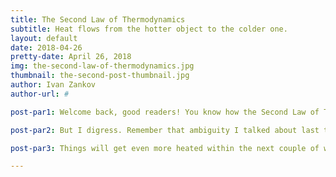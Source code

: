 ```yaml
---
title: The Second Law of Thermodynamics
subtitle: Heat flows from the hotter object to the colder one.
layout: default
date: 2018-04-26
pretty-date: April 26, 2018
img: the-second-law-of-thermodynamics.jpg
thumbnail: the-second-post-thumbnail.jpg
author: Ivan Zankov
author-url: #

post-par1: Welcome back, good readers! You know how the Second Law of Thermodynamics works? Well, the title is enough of an intro for anyone unfamiliar. We here at Team Thermal aspire to keep things simple. We’ll have to, for as long as we can anyway. As I find myself behind others every so often in this grand BEXUS endeavor, I find it helps to be near the others when the going gets tough. This way, one can get brought up to speed pretty quickly (it helps that you’ll have an easier time copying information from peers and siphoning from their motivation as is needed). Hey, it’s a dog eat dog world, and the laws of thermodynamics prove this to be no exception. It wouldn’t surprise me if they were at the center of it all for social behaviors!

post-par2: But I digress. Remember that ambiguity I talked about last time I wrote here? Well, a lot of that went away with the snow, just as it should! Thanks to the efforts of comrade Erik, the coding has been set up, and it now works beautifully. It will take a bit more tweaking to get the exact right numbers, but this is now less than a day’s work! After that, there won’t be much left in the way for theoretical predictions (I suppose they can’t be called hand calculations anymore...).

post-par3: Things will get even more heated within the next couple of weeks as we prepare for the SED 2.0 submission! I for one, however, think that things will go more smoothly than they did in our first official submission. Remember, I also did say the future bids a warm welcome...

---
```

